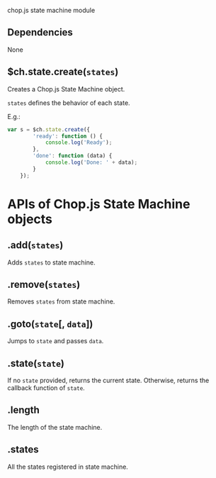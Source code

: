 chop.js state machine module

Dependencies
------------

None

$ch.state.create(`states`)
------------------

Creates a Chop.js State Machine object.

`states` defines the behavior of each state.

E.g.:

~~~javascript
var s = $ch.state.create({
        'ready': function () {
            console.log('Ready');
        },
        'done': function (data) {
            console.log('Done: ' + data);
        }
    });
~~~

APIs of Chop.js State Machine objects
===============

.add(`states`)
--------------

Adds `states` to state machine.

.remove(`states`)
----------------

Removes `states` from state machine.

.goto(`state`[, `data`])
-------------------

Jumps to `state` and passes `data`.

.state(`state`)
--------------

If no `state` provided, returns the current state. Otherwise, returns the callback function of `state`.

.length
--------

The length of the state machine.

.states
--------

All the states registered in state machine.
